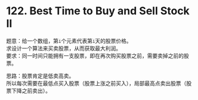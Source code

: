 # 122. Best Time to Buy and Sell Stock II


题意：给一个数组，第`i`个元素代表第`i`天的股票价格。  
求设计一个算法来买卖股票，从而获取最大利润。  
要求：同一时间只能拥有一支股票，即在再次购买股票之前，需要卖掉之前的股票。  


思路：股票肯定是低卖高卖。  
所以每次需要在最低点买入股票（股票上涨之前买入），局部最高点卖出股票（股票下降之前卖出）。  


